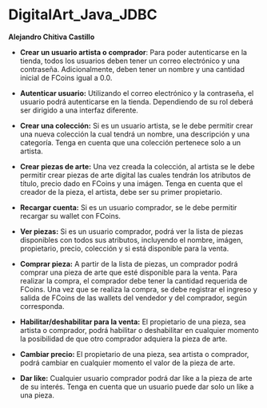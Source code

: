 # DigitalArt_Java_JDBC
 **Alejandro Chitiva Castillo**

* **Crear un usuario artista o comprador**: Para poder autenticarse en la tienda, todos los usuarios deben tener un correo electrónico y una contraseña. Adicionalmente, deben tener un nombre y una cantidad inicial de FCoins igual a 0.0.

* **Autenticar usuario:** Utilizando el correo electrónico y la contraseña, el usuario podrá autenticarse en la tienda. Dependiendo de su rol deberá ser dirigido a una interfaz diferente.

* **Crear una colección:** Si es un usuario artista, se le debe permitir crear una nueva colección la cual tendrá un nombre, una descripción y una categoría. Tenga en cuenta que una colección pertenece solo a un artista. 

* **Crear piezas de arte:** Una vez creada la colección, al artista se le debe permitir crear piezas de arte digital las cuales tendrán los atributos de título, precio dado en FCoins y una imágen. Tenga en cuenta que el creador de la pieza, el artista, debe ser su primer propietario.

* **Recargar cuenta:** Si es un usuario comprador, se le debe permitir recargar su wallet con FCoins.

* **Ver piezas:** Si es un usuario comprador, podrá ver la lista de piezas disponibles con todos sus atributos, incluyendo el nombre, imágen, propietario, precio, colección y si está disponible para la venta.

* **Comprar pieza:** A partir de la lista de piezas, un comprador podrá comprar una pieza de arte que esté disponible para la venta. Para realizar la compra, el comprador debe tener la cantidad requerida de FCoins. Una vez que se realiza la compra, se debe registrar el ingreso y salida de FCoins de las wallets del vendedor y del comprador, según corresponda. 

* **Habilitar/deshabilitar para la venta:** El propietario de una pieza, sea artista o comprador, podrá habilitar o deshabilitar en cualquier momento la posibilidad de que otro comprador adquiera la pieza de arte.

* **Cambiar precio:** El propietario de una pieza, sea artista o comprador, podrá cambiar en cualquier momento el valor de la pieza de arte.

* **Dar like:** Cualquier usuario comprador podrá dar like a la pieza de arte de su interés. Tenga en cuenta que un usuario puede dar solo un like a una pieza. 


